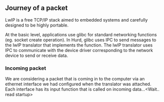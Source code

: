 ## Journey of a packet ##

LwIP is a free TCP/IP stack aimed to embedded systems and carefully designed to be highly portable. 

At the basic level, applications use glibc for standard networking functions (eg. socket create operation). In Hurd, glibc uses IPC to send messages to the lwIP translator that implements the function. The lwIP translator uses IPC to communicate with the device driver corresponding to the network device to send or receive data.

### Incoming packet ###

We are considering a packet that is coming in to the computer via an ethernet interface we had configured when the translator was attached. Each interface has its input function that is called on incoming data...<Wait.. read startup>
